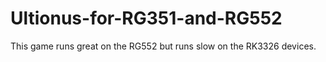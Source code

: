# Ultionus-for-RG351-and-RG552
This game runs great on the RG552 but runs slow on the RK3326 devices.
